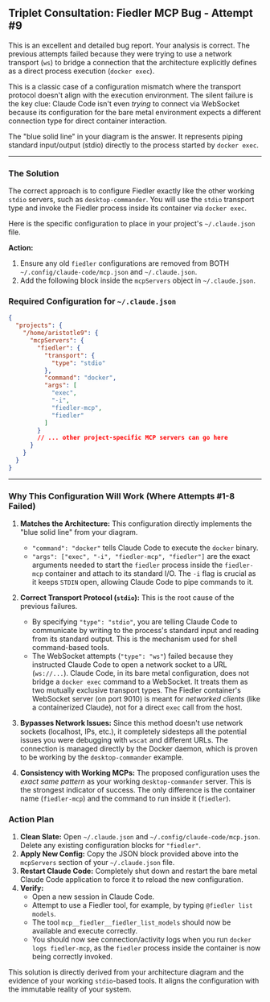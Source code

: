 ## Triplet Consultation: Fiedler MCP Bug - Attempt #9

This is an excellent and detailed bug report. Your analysis is correct. The previous attempts failed because they were trying to use a network transport (`ws`) to bridge a connection that the architecture explicitly defines as a direct process execution (`docker exec`).

This is a classic case of a configuration mismatch where the transport protocol doesn't align with the execution environment. The silent failure is the key clue: Claude Code isn't even *trying* to connect via WebSocket because its configuration for the bare metal environment expects a different connection type for direct container interaction.

The "blue solid line" in your diagram is the answer. It represents piping standard input/output (stdio) directly to the process started by `docker exec`.

---

### The Solution

The correct approach is to configure Fiedler exactly like the other working `stdio` servers, such as `desktop-commander`. You will use the `stdio` transport type and invoke the Fiedler process inside its container via `docker exec`.

Here is the specific configuration to place in your project's `~/.claude.json` file.

**Action:**
1.  Ensure any old `fiedler` configurations are removed from BOTH `~/.config/claude-code/mcp.json` and `~/.claude.json`.
2.  Add the following block inside the `mcpServers` object in `~/.claude.json`.

### **Required Configuration for `~/.claude.json`**

```json
{
  "projects": {
    "/home/aristotle9": {
      "mcpServers": {
        "fiedler": {
          "transport": {
            "type": "stdio"
          },
          "command": "docker",
          "args": [
            "exec",
            "-i",
            "fiedler-mcp",
            "fiedler"
          ]
        }
        // ... other project-specific MCP servers can go here
      }
    }
  }
}
```

---

### Why This Configuration Will Work (Where Attempts #1-8 Failed)

1.  **Matches the Architecture:** This configuration directly implements the "blue solid line" from your diagram.
    *   `"command": "docker"` tells Claude Code to execute the `docker` binary.
    *   `"args": ["exec", "-i", "fiedler-mcp", "fiedler"]` are the exact arguments needed to start the `fiedler` process inside the `fiedler-mcp` container and attach to its standard I/O. The `-i` flag is crucial as it keeps `STDIN` open, allowing Claude Code to pipe commands to it.

2.  **Correct Transport Protocol (`stdio`):** This is the root cause of the previous failures.
    *   By specifying `"type": "stdio"`, you are telling Claude Code to communicate by writing to the process's standard input and reading from its standard output. This is the mechanism used for shell command-based tools.
    *   The WebSocket attempts (`"type": "ws"`) failed because they instructed Claude Code to open a network socket to a URL (`ws://...`). Claude Code, in its bare metal configuration, does not bridge a `docker exec` command to a WebSocket. It treats them as two mutually exclusive transport types. The Fiedler container's WebSocket server (on port 9010) is meant for *networked clients* (like a containerized Claude), not for a direct `exec` call from the host.

3.  **Bypasses Network Issues:** Since this method doesn't use network sockets (localhost, IPs, etc.), it completely sidesteps all the potential issues you were debugging with `wscat` and different URLs. The connection is managed directly by the Docker daemon, which is proven to be working by the `desktop-commander` example.

4.  **Consistency with Working MCPs:** The proposed configuration uses the *exact same pattern* as your working `desktop-commander` server. This is the strongest indicator of success. The only difference is the container name (`fiedler-mcp`) and the command to run inside it (`fiedler`).

### Action Plan

1.  **Clean Slate:** Open `~/.claude.json` and `~/.config/claude-code/mcp.json`. Delete any existing configuration blocks for `"fiedler"`.
2.  **Apply New Config:** Copy the JSON block provided above into the `mcpServers` section of your `~/.claude.json` file.
3.  **Restart Claude Code:** Completely shut down and restart the bare metal Claude Code application to force it to reload the new configuration.
4.  **Verify:**
    *   Open a new session in Claude Code.
    *   Attempt to use a Fiedler tool, for example, by typing `@fiedler list models`.
    *   The tool `mcp__fiedler__fiedler_list_models` should now be available and execute correctly.
    *   You should now see connection/activity logs when you run `docker logs fiedler-mcp`, as the `fiedler` process inside the container is now being correctly invoked.

This solution is directly derived from your architecture diagram and the evidence of your working `stdio`-based tools. It aligns the configuration with the immutable reality of your system.
